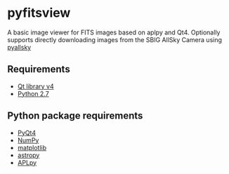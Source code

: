 pyfitsview
==========

A basic image viewer for FITS images based on aplpy and Qt4. Optionally supports directly downloading images from the SBIG AllSky Camera using [pyallsky](https://github.com/badders/pyallsky)

Requirements
------------
* [Qt library v4](http://qt-project.org/downloads)
* [Python 2.7](http://python.org)

Python package requirements
-------------------
* [PyQt4](http://www.riverbankcomputing.com/software/pyqt/download)
* [NumPy](http://www.numpy.org/)
* [matplotlib](http://matplotlib.org/)
* [astropy](https://astropy.readthedocs.org/en/stable/)
* [APLpy](http://aplpy.github.io/)
